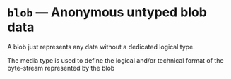 # `blob` &#8212; Anonymous untyped blob data

A blob just represents any data without a dedicated logical type.

The media type is used to define the logical and/or technical
format of the byte-stream represented by the blob